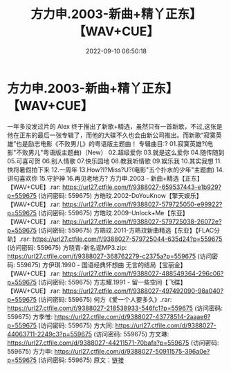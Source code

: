 ﻿---
title: 方力申.2003-新曲+精丫正东】【WAV+CUE】
date: 2022-09-10 06:50:18
categories: WAV车载音乐、镜像
tags: 华语中文
---
# 方力申.2003-新曲+精丫正东】【WAV+CUE】

一年多没发过片的 Alex
终于推出了新歌+精选，虽然只有一首新歌，不过,这张是他在正东的最后一张专辑了，而他的大碟不久也会由新公司推出。而新歌“寂寞英雄”也是励志电影《不败男儿》的粤语版主题曲！
专辑曲目:?
01.寂寞英雄?(电影"不败男儿"粤语版主题曲)（New）
02.超级爱你
03.就是这么爱你
04.随传随到
05.可喜可贺
06.别人情歌
07.快乐园地
08.教我听情歌
09.娱乐我
10.其实我想
11.快将暑假拍下来
12.一周年
13.How?I?Miss?U?(电影"五个扑水的少年"主题曲)
14.讲句喜欢你
15.守护神
16.再见老地方?
方力申.2003 - 新曲+精选【正东】【WAV+CUE】.rar: https://url27.ctfile.com/f/9388027-659537443-e1b929?p=559675
(访问密码: 559675)
方皓玟.2002-DoYouKnow【擎天娱乐】【WAV+CUE】.rar: https://url27.ctfile.com/f/9388027-579725050-e99922?p=559675
(访问密码: 559675)
方皓玟.2009-Unlock+Me【东亚】【WAV+CUE】.rar: https://url27.ctfile.com/f/9388027-579725038-26072e?p=559675
(访问密码: 559675)
方皓玟.2011-方皓玟新曲精选【东亚】【FLAC分轨】.rar: https://url27.ctfile.com/f/9388027-579725044-635d24?p=559675
(访问密码: 559675)
方晓青-新名谣MP3.zip: https://url27.ctfile.com/f/9388027-368762279-c2375a?p=559675
(访问密码: 559675)
方伊琪.1990 - 国语经典怀想曲 无言的结局【宝丽金】【WAV+CUE】.rar: https://url27.ctfile.com/f/9388027-488549364-296c06?p=559675
(访问密码: 559675)
方志耀.1991 - 留一些空间【飞碟】【WAV+CUE】.rar: https://url27.ctfile.com/f/9388027-497492090-98a040?p=559675
(访问密码: 559675)
何方《爱一个人要多久》.rar: https://url27.ctfile.com/f/9388027-218538933-546fc1?p=559675
(访问密码: 559675)
方季惟: https://url27.ctfile.com/d/9388027-43778514-2aaae6?p=559675
(访问密码: 559675)
方大同: https://url27.ctfile.com/d/9388027-44063711-2249c3?p=559675
(访问密码: 559675)
方文琳: https://url27.ctfile.com/d/9388027-44211571-70bafa?p=559675
(访问密码: 559675)
方力申: https://url27.ctfile.com/d/9388027-50911575-396a0e?p=559675
(访问密码: 559675)
原文：[链接](https://blog.sina.com.cn/s/blog_1647c7e7601030zbs.html)